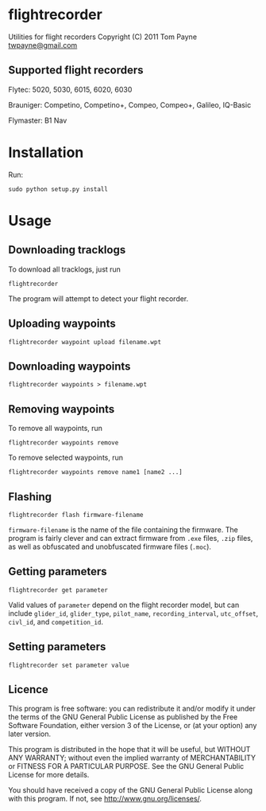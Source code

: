 flightrecorder
==============

Utilities for flight recorders
Copyright (C) 2011  Tom Payne <twpayne@gmail.com>


Supported flight recorders
--------------------------

Flytec: 5020, 5030, 6015, 6020, 6030

Brauniger: Competino, Competino+, Compeo, Compeo+, Galileo, IQ-Basic

Flymaster: B1 Nav


Installation
============

Run:

    sudo python setup.py install


Usage
=====


Downloading tracklogs
---------------------

To download all tracklogs, just run

    flightrecorder

The program will attempt to detect your flight recorder.



Uploading waypoints
-------------------

    flightrecorder waypoint upload filename.wpt



Downloading waypoints
---------------------

    flightrecorder waypoints > filename.wpt



Removing waypoints
------------------

To remove all waypoints, run

    flightrecorder waypoints remove

To remove selected waypoints, run

    flightrecorder waypoints remove name1 [name2 ...]



Flashing
--------

    flightrecorder flash firmware-filename

`firmware-filename` is the name of the file containing the firmware.  The
program is fairly clever and can extract firmware from `.exe` files, `.zip`
files, as well as obfuscated and unobfuscated firmware files (`.moc`).



Getting parameters
------------------

    flightrecorder get parameter

Valid values of `parameter` depend on the flight recorder model, but can
include `glider_id`, `glider_type`, `pilot_name`, `recording_interval`,
`utc_offset`, `civl_id`, and `competition_id`.



Setting parameters
------------------

    flightrecorder set parameter value



Licence
-------

This program is free software: you can redistribute it and/or modify it under
the terms of the GNU General Public License as published by the Free Software
Foundation, either version 3 of the License, or (at your option) any later
version.

This program is distributed in the hope that it will be useful, but WITHOUT ANY
WARRANTY; without even the implied warranty of MERCHANTABILITY or FITNESS FOR A
PARTICULAR PURPOSE.  See the GNU General Public License for more details.

You should have received a copy of the GNU General Public License along with
this program.  If not, see <http://www.gnu.org/licenses/>.
